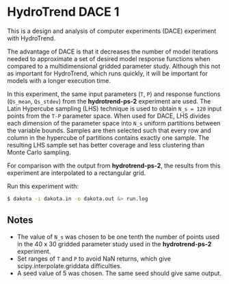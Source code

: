 # HydroTrend DACE 1

This is a design and analysis of computer experiments (DACE) experiment
with HydroTrend.

The advantage of DACE
is that it decreases the number of model iterations
needed to approximate a set of desired model response functions
when compared to a multidimensional gridded parameter study.
Although this not as important for HydroTrend,
which runs quickly,
it will be important for models with a longer execution time.

In this experiment,
the same input parameters (`T`, `P`)
and response functions (`Qs_mean`, `Qs_stdev`)
from the **hydrotrend-ps-2** experiment
are used.
The Latin Hypercube sampling (LHS) technique
is used to obtain `N_s = 120` input points
from the `T-P` parameter space.
When used for DACE,
LHS divides each dimension of the parameter space
into `N_s` uniform partitions between the variable bounds.
Samples are then selected
such that every row and column in the hypercube of partitions
contains exactly one sample.
The resulting LHS sample set
has better coverage and less clustering
than Monte Carlo sampling.

For comparison with the output from **hydrotrend-ps-2**,
the results from this experiment
are interpolated to a rectangular grid.

Run this experiment with:

```bash
$ dakota -i dakota.in -o dakota.out &> run.log
```

## Notes

* The value of `N_s` was chosen to be one tenth the number of points
  used in the 40 x 30 gridded parameter study used in the
  **hydrotrend-ps-2** experiment.
* Set ranges of `T` and `P` to avoid NaN returns,
  which give scipy.interpolate.griddata difficulties.
* A seed value of 5 was chosen. The same seed should give same output.

